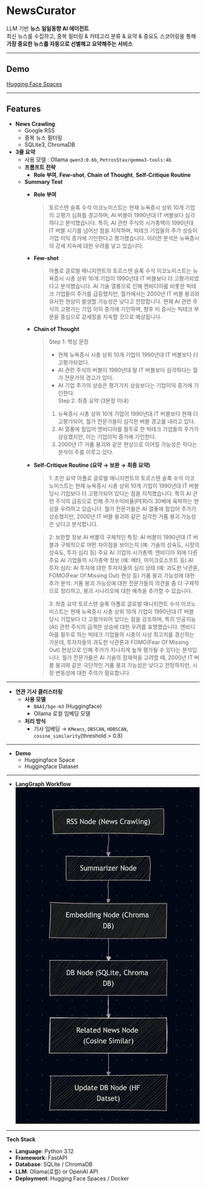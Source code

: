 # NewsCurator

LLM 기반 **뉴스 일일동향 AI 에이전트**  
최신 뉴스를 수집하고, 중복 필터링 & 카테고리 분류 & 요약 & 중요도 스코어링을 통해  
**가장 중요한 뉴스를 자동으로 선별해고 요약해주는 서비스**  

---

## Demo
[Hugging Face Spaces](https://huggingface.co/spaces/HSJay/NewsCurator)  

---
## Features

- **News Crawling**
  - Google RSS
  - 중복 뉴스 필터링
  - SQLite3, ChromaDB
- **3줄 요약**
  - 사용 모델 : Ollama `qwen3:0.6b`, `PetrosStav/gemma3-tools:4b`
  - **프롬프트 전략**
    - **Role 부여**, **Few-shot**, **Chain of Thought**, **Self-Critique Routine**
  - **Summary Test**
    - **Role 부여**  
      > 토르스텐 슬록 수석 이코노미스트는 현재 뉴욕증시 상위 10개 기업의 고평가 심화를 경고하며, AI 버블이 1990년대 IT 버블보다 심각하다고 분석했습니다. 특히, AI 관련 주식의 시가총액이 1990년대 IT 버블 시기를 넘어선 점을 지적하며, 빅테크 기업들의 주가 상승이 기업 이익 증가에 기인한다고 평가했습니다. 이러한 분석은 뉴욕증시의 강세 지속에 대한 우려를 낳고 있습니다.
    - **Few-shot**
      > 아폴로 글로벌 매니지먼트의 토르스텐 슬록 수석 이코노미스트는 뉴욕증시 시총 상위 10개 기업이 1990년대 IT 버블보다 더 고평가되었다고 분석했습니다. AI 기술 열풍으로 인해 엔비디아를 비롯한 빅테크 기업들이 주가를 급등했지만, 월가에서는 2000년 IT 버블 붕괴와 유사한 현상이 발생할 가능성은 낮다고 전망합니다. 현재 AI 관련 주식의 고평가는 기업 이익 증가에 기인하며, 향후 미 증시는 빅테크 부문을 중심으로 강세장을 지속할 것으로 예상됩니다.
    - **Chain of Thought**
      > Step 1: 핵심 문장
      >  - 현재 뉴욕증시 시총 상위 10개 기업이 1990년대 IT 버블보다 더 고평가되었다.  
      >  - AI 관련 주식의 버블이 1990년대 말 IT 버블보다 심각하다는 월가 전문가의 경고가 있다.  
      >  - AI 기업 주가의 상승은 평가가치 상승보다는 기업이익 증가에 기인한다.  
      > Step 2: 최종 요약 (3문장 이내)
      >  1. 뉴욕증시 시총 상위 10개 기업이 1990년대 IT 버블보다 현재 더 고평가되어, 월가 전문가들이 심각한 버블 경고를 내리고 있다.  
      >  2. AI 열풍에 힘입어 엔비디아를 필두로 한 빅테크 기업들의 주가가 상승했지만, 이는 기업이익 증가에 기인한다.  
      >  3. 2000년 IT 거품 붕괴와 같은 현상으로 이어질 가능성은 작다는 분석이 주를 이루고 있다.  
    - **Self-Critique Routine (요약 → 보완 → 최종 요약)**
        > 1:  초안 요약
        >아폴로 글로벌 매니지먼트의 토르스텐 슬록 수석 이코노미스트는 현재 뉴욕증시 시총 상위 10개 기업이 1990년대 IT 버블 당시 기업보다 더 고평가되어 있다는 점을 지적했습니다. 특히 AI 관련 주식의 급등으로 인해 주가수익비율(PER)이 30배에 육박하는 현상을 우려하고 있습니다. 월가 전문가들은 AI 열풍에 힘입어 주가가 상승했지만, 2000년 IT 버블 붕괴와 같은 심각한 거품 붕괴 가능성은 낮다고 분석합니다.

        > 2: 보완할 정보
        > AI 버블의 구체적인 특징: AI 버블이 1990년대 IT 버블과 구체적으로 어떤 차이점을 보이는지 (예: 기술의 성숙도, 시장의 성숙도, 투자 심리 등)
        > 주요 AI 기업의 시가총액: 엔비디아 외에 다른 주요 AI 기업들의 시가총액 정보 (예: 메타, 마이크로소프트 등)
        > AI 투자 심리: AI 투자에 대한 투자자들의 심리 상태 (예: 과도한 낙관론, FOMO(Fear Of Missing Out) 현상 등)
        > 거품 붕괴 가능성에 대한 추가 분석: 거품 붕괴 가능성에 대한 전문가들의 의견을 좀 더 구체적으로 정리하고, 붕괴 시나리오에 대한 예측을 추가할 수 있습니다.
        
        > 3: 최종 요약
        > 토르스텐 슬록 아폴로 글로벌 매니지먼트 수석 이코노미스트는 현재 뉴욕증시 시총 상위 10개 기업이 1990년대 IT 버블 당시 기업보다 더 고평가되어 있다는 점을 강조하며, 특히 인공지능(AI) 관련 주식의 급격한 상승에 대한 우려를 표명했습니다. 엔비디아를 필두로 하는 빅테크 기업들의 시총이 사상 최고치를 경신하는 가운데, 투자자들의 과도한 낙관론과 FOMO(Fear Of Missing Out) 현상으로 인해 주가가 지나치게 높게 평가될 수 있다는 분석입니다. 월가 전문가들은 AI 기술의 잠재력을 고려할 때, 2000년 IT 버블 붕괴와 같은 극단적인 거품 붕괴 가능성은 낮다고 전망하지만, 시장 변동성에 대한 주의가 필요합니다.

---

- **연관 기사 클러스터링**
  - **사용 모델**
    - `BAAI/bge-m3` (Huggingface)
    - Ollama 로컬 임베딩 모델
  - **처리 방식**
    - 기사 임베딩 → `KMeans`, `DBSCAN`, `HDBSCAN`, `cosine_similarity`(threshold > 0.8)

---

- **Demo**
  - Huggingface Space
  - Huggingface Dataset

---
- **LangGraph Workflow**
![LangGraph Workflow](./NewsCurator_Mermaidchart.png)


---
**Tech Stack**
- **Language**: Python 3.12
- **Framework**: FastAPI
- **Database**: SQLite / ChromaDB
- **LLM**: Ollama(로컬) or OpenAI API
- **Deployment**: Hugging Face Spaces / Docker
